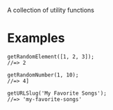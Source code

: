 A collection of utility functions

# Examples

```
getRandomElement([1, 2, 3]);
//=> 2
```

```
getRandomNumber(1, 10);
//=> 4]
```

```
getURLSlug('My Favorite Songs');
//=> 'my-favorite-songs'
```
```
